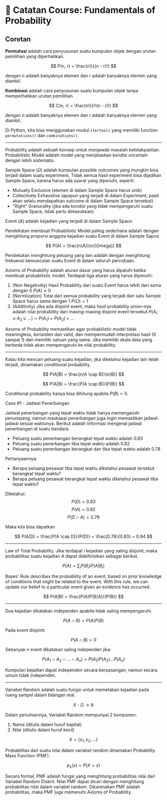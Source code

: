 # 📖 Catatan Course: Fundamentals of Probability

## Coretan

**Permutasi** adalah cara penyusunan suatu kumpulan objek dengan urutan pemilihan yang diperhatikan.

$$
P(n, r) = \frac{n!}{(n - r)!}
$$

dengan $n$ adalah banyaknya elemen dan $r$ adalah banyaknya elemen yang diambil.

**Kombinasi** adalah cara penyusunan suatu kumpulan objek tanpa memperhatikan urutan pemilihan.

$$
C(n, r) = \frac{n!}{r!(n - r)!}
$$

dengan $n$ adalah banyaknya elemen dan $r$ adalah banyaknya elemen yang diambil.

Di Python, kita bisa menggunakan modul `itertools` yang memiliki function `permutations()` dan `combinations()`.

---

Probability adalah sebuah konsep untuk menjawab masalah ketidakpastian. Probabilistic Model adalah model yang menjelaskan kondisi uncertain dengan lebih sistematis.

Sample Space ($\Omega$) adalah kumpulan possible outcomes yang mungkin bisa terjadi dalam suatu experiment. Tidak semua hasil experiment bisa dijadikan Sample Space, karena harus ada syarat yang dipenuhi, seperti:
- Mutually Exclusive (elemen di dalam Sample Space harus unik)
- Collectively Exhaustive (apapun yang terjadi di dalam Experiment, pasti akan selalu mendapatkan outcome di dalam Sample Space tersebut)
- "Right" Granurality (jika ada kondisi yang tidak mempengaruhi suatu Sample Space, tidak perlu dimasukkan)

Event ($A$) adalah kejadian yang terjadi di dalam Sample Space. 

Pendekatan membuat Probabilistic Model paling sederhana adalah dengan menghitung proporsi anggota kejadian suatu Event di dalam Sample Sapce.

$$
P(A) = \frac{n(A)}{n(\Omega)}
$$

Pendekatan menghitung peluang yang lain adalah dengan menghitung frekuensi kemunculan suatu Event di dalam seluruh percobaan.


Axioms of Probability adalah aturan dasar yang harus dipatuhi ketika membuat probabilistic model. Terdapat tiga aturan yang harus dipenuhi:
1. (Non Negativitiy) Hasil Probability dari suatu Event harus lebih dari sama dengan 0 $P(A) \geq 0$
2. (Normlization) Total dari semua probability yang terjadi dari satu Sample Space harus sama dengan 1 $P(\Omega) = 1$
3. (Additivity) Jika ada disjoint event, maka hasil probability union-nya adalah nilai probability dari masing-masing disjoint event tersebut $P(A_1 \cup A_2 \cup ...) = P(A_1) + P(A_2) + ...$

Axioms of Probability memastikan agar probabilistic model tidak meaningless, konsisten dan valid, dan mempermudah interpretasi hasil (0 sampai 1) dan memiliki satuan yang sama. Jika memiliki skala data yang berbeda tidak akan mempengaruhi ke nilai probability.

---

Kalau kita mencari peluang suatu kejadian, jika diketahui kejadian lain telah terjadi, dinamakan conditional probability.

$$
P(A|B) = \frac{n(A \cap B)}{n(B)}
$$

$$
P(A|B) = \frac{P(A \cap B)}{P(B)}
$$

Conditional probability hanya bisa dihitung apabila $P(B) > 0$.

Case #1 - Jadwal Penerbangan

Jadwal penerbangan yang tepat waktu tidak hanya memengaruhi penumpang, namun maskapai penerbangan juga ingin memastikan jadwal-jadwal sesuai waktunya. Berikut adalah informasi mengenai jadwal penerbangan di suatu bandara.
- Peluang suatu penerbangan berangkat tepat waktu adalah 0.83
- Peluang suatu penerbangan tiba tepat waktu adalah 0.82
- Peluang suatu penerbangan berangkat dan tiba tepat waktu adalah 0.78

Pertanyaannya:
- Berapa peluang pesawat tiba tepat waktu diketahui pesawat tersebut berangkat tepat waktu?
- Berapa peluang pesawat berangkat tepat waktu diketahui pesawat tiba tepat waktu?

Diketahui:
$$P(D) = 0.83$$
$$P(A) = 0.82$$
$$P(D \cap A) = 0.78$$

Maka kita bisa dapatkan

$$
P(A|D) = \frac{P(A \cap D)}{P(D)} = \frac{0.78}{0.83} = 0.94
$$

---

Law of Total Probability. Jika terdapat $i$ kejadian yang saling disjoint, maka probabilitas suatu kejadian $A$ dapat didefinisikan sebagai berikut.

$$
P(A) = \sum_{i} P(B_i)P(A|B_i)
$$

Bayes' Rule describes the probability of an event, based on prior knowledge of conditions that might be related to the event. With this rule, we can update our belief to a particular event given an evidence has occurred.

$$
P(A|B) = \frac{P(A)P(B|A)}{P(B)}
$$

---

Dua kejadian dikatakan independen apabila tidak saling mempengaruhi.

$$
P(A \cap B) = P(A) P(B)
$$

Pada event disjoint:

$$
P(A \cap B) = 0
$$

Sebanyak $n$ event dikatakan saling independen jika:

$$
P(A_1 \cap A_2 \cap ... \cap A_n) = P(A_1)P(A_2)...P(A_n)
$$

Kumpulan kejadian dapat independen secara berpasangan, namun secara umum tidak independen.

---

Variabel Random adalah suatu fungsi untuk memetakan kejadian pada ruang sampel dalam bilangan real.

$$
X : \Omega \rightarrow \mathbb{R}
$$

Dalam penulisannya, Variabel Random mempunyai 2 komponen:
1. Nama (ditulis dalam huruf kapital)
2. Nilai (ditulis dalam huruf kecil)

$$
X = \{x_1, x_2, ...\}
$$


Probabilitas dari suatu nilai dalam variabel random dinamakan Probability Mass Function (PMF).

$$
p_x(x) = P(X = x)
$$

Secara formal, PMF adalah fungsi yang menghitung probabilitas nilai dari Variabel Random Diskrit. Nilai PMF dapat dicari dengan menghitung probabilitas nilai dalam variabel random. Dikarenakan PMF adalah probabilitas, maka PMF juga memenuhi Axioms of Probability.

